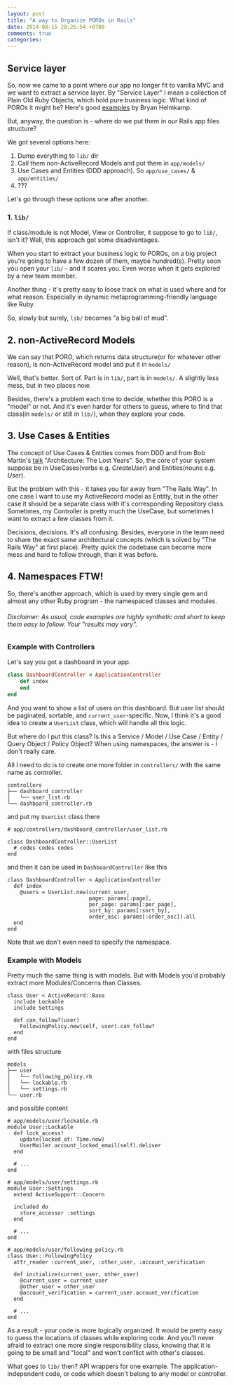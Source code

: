 ```yaml
---
layout: post
title: "A way to Organize POROs in Rails"
date: 2014-08-15 20:26:54 +0700
comments: true
categories:
---
```



## Service layer

So, now we came to a point where our app no longer fit to vanilla MVC
and we want to extract a service layer. By "Service Layer" I mean a
collection of Plain Old Ruby Objects, which hold pure business logic.
What kind of POROs it might be? Here's good [examples][1] by Bryan
Helmkamp.

But, anyway, the question is - where do we put them in our Rails app
files structure?

We got several options here:

1. Dump everything to `lib/` dir
2. Call them non-ActiveRecord Models and put them in `app/models/`
3. Use Cases and Entities (DDD approach). So `app/use_cases/` &
`app/entities/`
4. ???

Let's go through these options one after another.

### 1. `lib/`

If class/module is not Model, View or Controller, it suppose to go to
`lib/`, isn't it? Well, this approach got some disadvantages.

When you start to extract your business logic to POROs, on a big project
you're going to have a few dozen of them, maybe hundred(s). Pretty
soon you open your `lib/` - and it scares you. Even worse when it gets
explored by a new team member.

Another thing - it's pretty easy to loose track on what is used where
and for what reason. Especially in dynamic metaprogramming-friendly
language like Ruby.

So, slowly but surely, `lib/` becomes "a big ball of mud".

## 2. non-ActiveRecord Models

We can say that PORO, which returns data structure(or for whatever other
reason), is non-ActiveRecord model and put it in `models/`

Well, that's better. Sort of. Part is in `lib/`, part is in `models/`. A
slightly less mess, but in two places now.

Besides, there's a problem each time to decide, whether this PORO is a
"model" or not. And it's even harder for others to guess, where to find
that class(in `models/` or still in `lib/`), when they explore your
code.


## 3. Use Cases & Entities

The concept of Use Cases & Entities comes from DDD and from Bob Martin's
[talk][2] "Architecture: The Lost Years".  So, the core of your system
suppose be in UseCases(verbs e.g. *CreateUser*) and Entities(nouns e.g.
*User*).

But the problem with this - it takes you far away from "The Rails Way".
In one case I want to use my ActiveRecord model as Entitly, but in the
other case it should be a separate class with it's corresponding
Repository class. Sometimes, my Controller is pretty much the UseCase,
but sometimes I want to extract a few classes from it.

Decisions, decisions. It's all confusing. Besides, everyone in the team
need to share the exact same architectural concepts (which is solved by
"The Rails Way" at first place). Pretty quick the codebase can become
more mess and hard to follow through, than it was before.

## 4. Namespaces FTW!

So, there's another approach, which is used by every single gem and
almost any other Ruby program - the namespaced classes and modules.

###### Disclaimer: As usual, code examples are highly synthetic and short to keep them easy to follow. Your "results may vary".

### Example with Controllers

Let's say you got a dashboard in your app.


```ruby
class DashboardController < ApplicationController
    def index
    end
end
```

And you want to show a list of users on this dashboard. But user list
should be paginated, sortable, and `current_user`-specific. Now, I think
it's a good idea to create a `UserList` class, which will handle all
this logic.

But where do I put this class? Is this a Service / Model / Use Case /
Entity / Query Object / Policy Object? When using namespaces, the answer
is - I don't really care.

All I need to do is to create one more folder in `controllers/` with the
same name as controller.

```
controllers
├── dashboard_controller
│   └── user_list.rb
└── dashboard_controller.rb
```

and put my `UserList` class there

```
# app/controllers/dashboard_controller/user_list.rb

class DashboardController::UserList
  # codes codes codes
end
```

and then it can be used in `DashboardController` like this

```
class DashboardController < ApplicationController
  def index
    @users = UserList.new(current_user,
                          page: params[:page],
                          per_page: params[:per_page],
                          sort_by: params[:sort_by],
                          order_asc: params[:order_asc]).all
  end
end
```

Note that we don't even need to specify the namespace.

### Example with Models

Pretty much the same thing is with models. But with Models you'd
probably extract more Modules/Concerns than Classes.

```
class User < ActiveRecord::Base
  include Lockable
  include Settings

  def can_follow?(user)
    FollowingPolicy.new(self, user).can_follow?
  end
end
```

with files structure

```
models
├── user
│   └── following_policy.rb
│   └── lockable.rb
│   └── settings.rb
└── user.rb
```

and possible content

```
# app/models/user/lockable.rb
module User::Lockable
  def lock_access!
    update(locked_at: Time.now)
    UserMailer.account_locked_email(self).deliver
  end

  # ...
end

# app/models/user/settings.rb
module User::Settings
  extend ActiveSupport::Concern

  included do
    store_accessor :settings
  end

  # ...
end

# app/models/user/following_policy.rb
class User::FollowingPolicy
  attr_reader :current_user, :other_user, :account_verification

  def initialize(current_user, other_user)
    @current_user = current_user
    @other_user = other_user
    @account_verification = current_user.account_verification
  end

  # ...
end
```

As a result - your code is more logically organized. It would be
pretty easy to guess the locations of classes while exploring code. And
you'll never afraid to extract one more single responsibility class,
knowing that it is going to be small and "local" and won't conflict with
other's classes.

What goes to `lib/` then? API wrappers for one example. The
application-independent code, or code which doesn't belong to any model
or controller.





[1]: http://blog.codeclimate.com/blog/2012/10/17/7-ways-to-decompose-fat-activerecord-models/
[2]: http://vrybas.github.io/blog/2014/04/04/rails-and-pipes/
